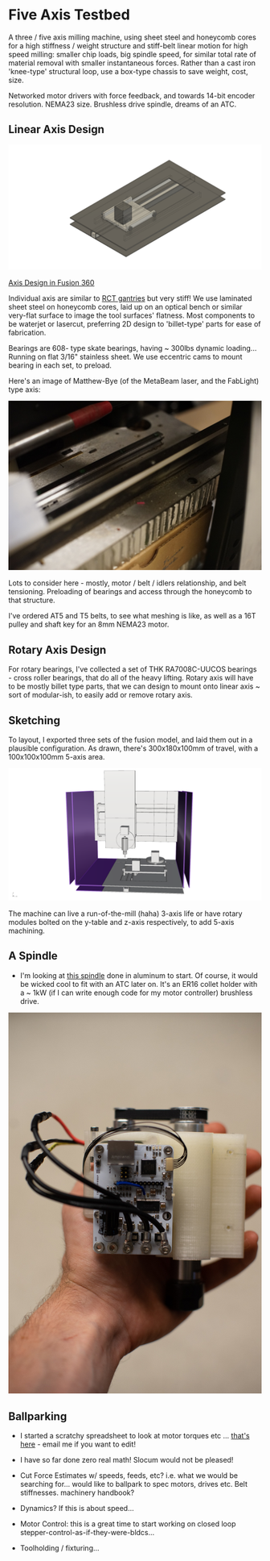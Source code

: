# Five Axis Testbed

A three / five axis milling machine, using sheet steel and honeycomb cores for a high stiffness / weight structure and stiff-belt linear motion for high speed milling: smaller chip loads, big spindle speed, for similar total rate of material removal with smaller instantaneous forces. Rather than a cast iron 'knee-type' structural loop, use a box-type chassis to save weight, cost, size.

Networked motor drivers with force feedback, and towards 14-bit encoder resolution. NEMA23 size. Brushless drive spindle, dreams of an ATC. 

## Linear Axis Design

![one-axis](images/parametric-axis.png)

[Axis Design in Fusion 360](https://a360.co/2NOvLt2)

Individual axis are similar to [RCT gantries](http://gitlab.cba.mit.edu/jakeread/rctgantries) but very stiff! We use laminated sheet steel on honeycomb cores, laid up on an optical bench or similar very-flat surface to image the tool surfaces' flatness. Most components to be waterjet or lasercut, preferring 2D design to 'billet-type' parts for ease of fabrication.

Bearings are 608- type skate bearings, having ~ 300lbs dynamic loading... Running on flat 3/16" stainless sheet. We use eccentric cams to mount bearing in each set, to preload. 

Here's an image of Matthew-Bye (of the MetaBeam laser, and the FabLight) type axis:

![mba](images/honeycomb-core.jpg)

Lots to consider here - mostly, motor / belt / idlers relationship, and belt tensioning. Preloading of bearings and access through the honeycomb to that structure.

I've ordered AT5 and T5 belts, to see what meshing is like, as well as a 16T pulley and shaft key for an 8mm NEMA23 motor. 

## Rotary Axis Design

For rotary bearings, I've collected a set of THK RA7008C-UUCOS bearings - cross roller bearings, that do all of the heavy lifting. Rotary axis will have to be mostly billet type parts, that we can design to mount onto linear axis ~ sort of modular-ish, to easily add or remove rotary axis.

## Sketching

To layout, I exported three sets of the fusion model, and laid them out in a plausible configuration. As drawn, there's 300x180x100mm of travel, with a 100x100x100mm 5-axis area. 

![layout](images/5ax-layout.png)

The machine can live a run-of-the-mill (haha) 3-axis life or have rotary modules bolted on the y-table and z-axis respectively, to add 5-axis machining. 

## A Spindle

 - I'm looking at [this spindle](https://gitlab.cba.mit.edu/jakeread/simplespindle) done in aluminum to start. Of course, it would be wicked cool to fit with an ATC later on. It's an ER16 collet holder with a ~ 1kW (if I can write enough code for my motor controller) brushless drive.

![simplespindle](images/ee-spindle.jpg)

## Ballparking

 - I started a scratchy spreadsheet to look at motor torques etc ... [that's here](https://docs.google.com/spreadsheets/d/16cy_a2wFJDztn7VV0LmtotWuPZtrBKD17Vx47WoxK5A/edit?usp=sharing) - email me if you want to edit! 

 - I have so far done zero real math! Slocum would not be pleased!

 - Cut Force Estimates w/ speeds, feeds, etc? i.e. what we would be searching for... would like to ballpark to spec motors, drives etc. Belt stiffnesses. machinery handbook?

 - Dynamics? If this is about speed...

 - Motor Control: this is a great time to start working on closed loop stepper-control-as-if-they-were-bldcs... 

 - Toolholding / fixturing... 
